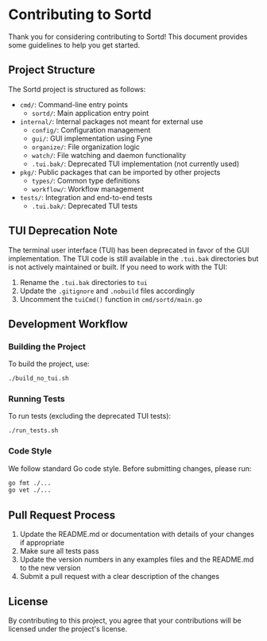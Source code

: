 # Contributing to Sortd

Thank you for considering contributing to Sortd! This document provides some guidelines to help you get started.

## Project Structure

The Sortd project is structured as follows:

- `cmd/`: Command-line entry points
  - `sortd/`: Main application entry point
- `internal/`: Internal packages not meant for external use
  - `config/`: Configuration management
  - `gui/`: GUI implementation using Fyne
  - `organize/`: File organization logic
  - `watch/`: File watching and daemon functionality
  - `.tui.bak/`: Deprecated TUI implementation (not currently used)
- `pkg/`: Public packages that can be imported by other projects
  - `types/`: Common type definitions
  - `workflow/`: Workflow management
- `tests/`: Integration and end-to-end tests
  - `.tui.bak/`: Deprecated TUI tests

## TUI Deprecation Note

The terminal user interface (TUI) has been deprecated in favor of the GUI implementation. The TUI code is still available in the `.tui.bak` directories but is not actively maintained or built. If you need to work with the TUI:

1. Rename the `.tui.bak` directories to `tui`
2. Update the `.gitignore` and `.nobuild` files accordingly
3. Uncomment the `tuiCmd()` function in `cmd/sortd/main.go`

## Development Workflow

### Building the Project

To build the project, use:

```bash
./build_no_tui.sh
```

### Running Tests

To run tests (excluding the deprecated TUI tests):

```bash
./run_tests.sh
```

### Code Style

We follow standard Go code style. Before submitting changes, please run:

```bash
go fmt ./...
go vet ./...
```

## Pull Request Process

1. Update the README.md or documentation with details of your changes if appropriate
2. Make sure all tests pass
3. Update the version numbers in any examples files and the README.md to the new version
4. Submit a pull request with a clear description of the changes

## License

By contributing to this project, you agree that your contributions will be licensed under the project's license.